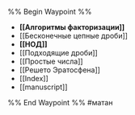 %% Begin Waypoint %%
- **[[Алгоритмы факторизации]]**
- [[Бесконечные цепные дроби]]
- **[[НОД]]**
- [[Подходящие дроби]]
- [[Простые числа]]
- [[Решето Эратосфена]]
- [[Index]]
- [[manuscript]]

%% End Waypoint %%
#матан